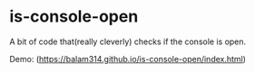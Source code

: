 # is-console-open
A bit of code that(really cleverly) checks if the console is open.

Demo: (https://balam314.github.io/is-console-open/index.html)
